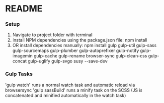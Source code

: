 # README #

### Setup ###
1. Navigate to project folder with terminal
2. Install NPM dependencies using the package.json file:
npm install
3. OR install dependencies manually:
npm install gulp gulp-util gulp-sass gulp-sourcemaps gulp-plumber gulp-autoprefixer gulp-notify gulp-imagemin gulp-cache gulp-rename browser-sync gulp-clean-css gulp-concat gulp-uglify gulp-svgo susy --save-dev

### Gulp Tasks ###

'gulp watch' runs a normal watch task and automatic reload via browsersync
'gulp sassBuild' runs a minify task on the SCSS (JS is concatenated and minified automatically in the watch task)
